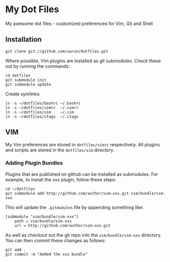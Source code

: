 # My Dot Files

My awesome dot files - customized preferences for Vim, Git and Shell

## Installation

    git clone git://github.com/uarun/dotfiles.git

Where possible, Vim plugins are installed as git submodules. Check these out by
running the commands:

    cd dotfiles
    git submodule init
    git submodule update

Create symlinks:

    ln -s ~/dotfiles/bashrc ~/.bashrc
    ln -s ~/dotfiles/vimrc  ~/.vimrc
    ln -s ~/dotfiles/vim    ~/.vim
    ln -s ~/dotfiles/ctags  ~/.ctags

## VIM

My Vim preferences are stored in `dotfiles/vimrc` respectively. 
All plugins and scripts are stored in the `dotfiles/vim` directory.

### Adding Plugin Bundles ###

Plugins that are published on github can be installed as submodules. For
example, to install the xxx plugin, follow these steps:

    cd ~/dotfiles
    git submodule add http://github.com/author/vim-xxx.git vim/bundle/vim-xxx

This will update the `.gitmodules` file by appending something like:

    [submodule "vim/bundle/vim-xxx"]
        path = vim/bundle/vim-xxx
        url = http://github.com/author/vim-xxx.git
    
As well as checkout out the git repo into the
`vim/bundle/vim-xxx` directory. You can then commit these changes
as follows:

    git add .
    git commit -m "Added the xxx bundle"

